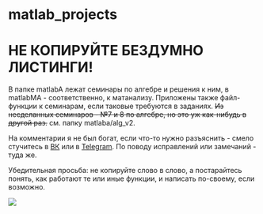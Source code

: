 # matlab_projects

# НЕ КОПИРУЙТЕ БЕЗДУМНО ЛИСТИНГИ!

В папке matlabA лежат семинары по алгебре и решения к ним, в matlabMA - соответственно, к матанализу.
Приложены также файл-функции к семинарам, если таковые требуются в заданиях.
~~Из несделанных семинаров - №7 и 8 по алгебре, но это уж как-нибудь в другой раз.~~ см. папку matlaba/alg_v2.

На комментарии я не был богат, если что-то нужно разъяснить - смело стучитесь в [ВК](http://vk.com/parkanaur) или в [Telegram](http://t.me/parkanaur). По поводу исправлений или замечаний - туда же.

Убедительная просьба: не копируйте слово в слово, а постарайтесь понять, как работают те или иные функции, и написать по-своему, если возможно.

![](https://i.imgur.com/pqQhfck.jpg)
